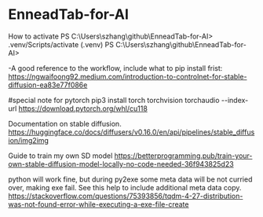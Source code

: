 # EnneadTab-for-AI


How to activate
PS C:\Users\szhang\github\EnneadTab-for-AI> .venv/Scripts/activate
(.venv) PS C:\Users\szhang\github\EnneadTab-for-AI> 



-A good reference to the workflow, include what to pip install frist:
https://ngwaifoong92.medium.com/introduction-to-controlnet-for-stable-diffusion-ea83e77f086e


#special note for pytorch
pip3 install torch torchvision torchaudio --index-url https://download.pytorch.org/whl/cu118


Documentation on stable diffusion.
https://huggingface.co/docs/diffusers/v0.16.0/en/api/pipelines/stable_diffusion/img2img


Guide to train my own SD model
https://betterprogramming.pub/train-your-own-stable-diffusion-model-locally-no-code-needed-36f943825d23


python will work fine, but during py2exe some meta data will be not curried over, making exe fail. See this help to include additional meta data copy.
https://stackoverflow.com/questions/75393856/tqdm-4-27-distribution-was-not-found-error-while-executing-a-exe-file-create